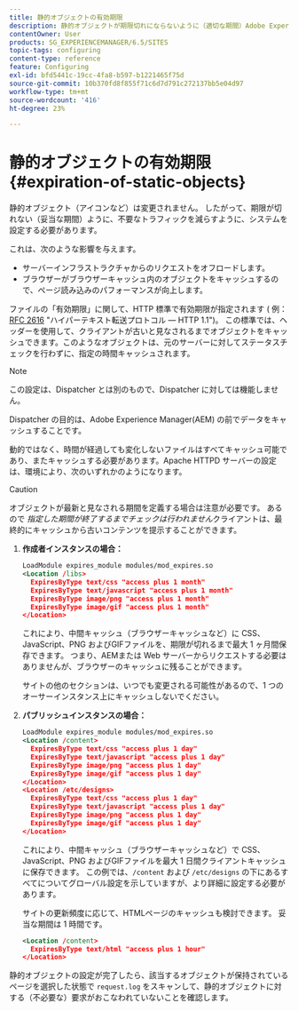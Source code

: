 ```yaml
---
title: 静的オブジェクトの有効期限
description: 静的オブジェクトが期限切れにならないように（適切な期間）Adobe Experience Managerを設定する方法を説明します。
contentOwner: User
products: SG_EXPERIENCEMANAGER/6.5/SITES
topic-tags: configuring
content-type: reference
feature: Configuring
exl-id: bfd5441c-19cc-4fa8-b597-b1221465f75d
source-git-commit: 10b370fd8f855f71c6d7d791c272137bb5e04d97
workflow-type: tm+mt
source-wordcount: '416'
ht-degree: 23%

---
```


# 静的オブジェクトの有効期限{#expiration-of-static-objects}

静的オブジェクト（アイコンなど）は変更されません。 したがって、期限が切れない（妥当な期間）ように、不要なトラフィックを減らすように、システムを設定する必要があります。

これは、次のような影響を与えます。

* サーバーインフラストラクチャからのリクエストをオフロードします。
* ブラウザーがブラウザーキャッシュ内のオブジェクトをキャッシュするので、ページ読み込みのパフォーマンスが向上します。

ファイルの「有効期限」に関して、HTTP 標準で有効期限が指定されます ( 例： [RFC 2616](https://www.ietf.org/rfc/rfc2616.txt) &quot;ハイパーテキスト転送プロトコル — HTTP 1.1&quot;)。 この標準では、ヘッダーを使用して、クライアントが古いと見なされるまでオブジェクトをキャッシュできます。このようなオブジェクトは、元のサーバーに対してステータスチェックを行わずに、指定の時間キャッシュされます。

>[!NOTE]
>
>この設定は、Dispatcher とは別のもので、Dispatcher に対しては機能しません。
>
>Dispatcher の目的は、Adobe Experience Manager(AEM) の前でデータをキャッシュすることです。

動的ではなく、時間が経過しても変化しないファイルはすべてキャッシュ可能であり、またキャッシュする必要があります。Apache HTTPD サーバーの設定は、環境により、次のいずれかのようになります。

>[!CAUTION]
>
>オブジェクトが最新と見なされる期間を定義する場合は注意が必要です。 あるので *指定した期間が終了するまでチェックは行われません*&#x200B;クライアントは、最終的にキャッシュから古いコンテンツを提示することができます。

1. **作成者インスタンスの場合：**

   ```xml
   LoadModule expires_module modules/mod_expires.so
   <Location /libs>
     ExpiresByType text/css "access plus 1 month"
     ExpiresByType text/javascript "access plus 1 month"
     ExpiresByType image/png "access plus 1 month"
     ExpiresByType image/gif "access plus 1 month"
   </Location>
   ```

   これにより、中間キャッシュ（ブラウザーキャッシュなど）に CSS、JavaScript、PNG およびGIFファイルを、期限が切れるまで最大 1 ヶ月間保存できます。 つまり、AEMまたは Web サーバーからリクエストする必要はありませんが、ブラウザーのキャッシュに残ることができます。

   サイトの他のセクションは、いつでも変更される可能性があるので、1 つのオーサーインスタンス上にキャッシュしないでください。

1. **パブリッシュインスタンスの場合：**

   ```xml
   LoadModule expires_module modules/mod_expires.so
   <Location /content>
     ExpiresByType text/css "access plus 1 day"
     ExpiresByType text/javascript "access plus 1 day"
     ExpiresByType image/png "access plus 1 day"
     ExpiresByType image/gif "access plus 1 day"
   </Location>
   <Location /etc/designs>
     ExpiresByType text/css "access plus 1 day"
     ExpiresByType text/javascript "access plus 1 day"
     ExpiresByType image/png "access plus 1 day"
     ExpiresByType image/gif "access plus 1 day"
   </Location>
   ```

   これにより、中間キャッシュ（ブラウザーキャッシュなど）で CSS、JavaScript、PNG およびGIFファイルを最大 1 日間クライアントキャッシュに保存できます。 この例では、`/content` および `/etc/designs` の下にあるすべてについてグローバル設定を示していますが、より詳細に設定する必要があります。

   サイトの更新頻度に応じて、HTMLページのキャッシュも検討できます。 妥当な期間は 1 時間です。

   ```xml
   <Location /content>
     ExpiresByType text/html "access plus 1 hour"
   </Location>
   ```

静的オブジェクトの設定が完了したら、該当するオブジェクトが保持されているページを選択した状態で `request.log` をスキャンして、静的オブジェクトに対する（不必要な）要求がおこなわれていないことを確認します。

